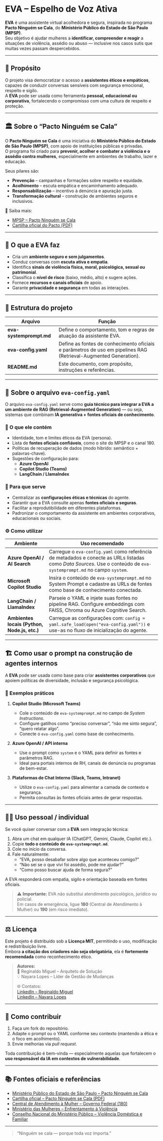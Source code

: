 # EVA – Espelho de Voz Ativa

**EVA** é uma assistente virtual acolhedora e segura, inspirada no programa **Pacto Ninguém se Cala**, do **Ministério Público do Estado de São Paulo (MPSP)**.  
Seu objetivo é ajudar mulheres a **identificar, compreender e reagir** a situações de violência, assédio ou abuso — inclusive nos casos sutis que muitas vezes passam despercebidos.

---

## 🌱 Propósito

O projeto visa democratizar o acesso a **assistentes éticos e empáticos**, capazes de conduzir conversas sensíveis com segurança emocional, respeito e sigilo.  
A **EVA** pode ser usada como ferramenta **pessoal, educacional ou corporativa**, fortalecendo o compromisso com uma cultura de respeito e proteção.

---

## 🏛️ Sobre o “Pacto Ninguém se Cala”

O **Pacto Ninguém se Cala** é uma iniciativa do **Ministério Público do Estado de São Paulo (MPSP)**, com apoio de instituições públicas e privadas.  
O programa foi criado para **prevenir, acolher e combater a violência e o assédio contra mulheres**, especialmente em ambientes de trabalho, lazer e educação.

Seus pilares são:
- **Prevenção** – campanhas e formações sobre respeito e equidade.  
- **Acolhimento** – escuta empática e encaminhamento adequado.  
- **Responsabilização** – incentivo à denúncia e apuração justa.  
- **Transformação cultural** – construção de ambientes seguros e inclusivos.  

📘 Saiba mais:
- [MPSP – Pacto Ninguém se Cala](https://www.mpsp.mp.br/portal/page/portal/ViolenciaDomestica/Pacto-Ninguem-Se-Cala)  
- [Cartilha oficial do Pacto (PDF)](https://www.mpsp.mp.br/portal/page/portal/ViolenciaDomestica/Pacto%20Ninguem%20Se%20Cala%20-%20Cartilha.pdf)

---

## 💬 O que a EVA faz

- Cria um **ambiente seguro e sem julgamentos**.  
- Conduz conversas com **escuta ativa e empatia**.  
- Identifica **sinais de violência física, moral, psicológica, sexual ou patrimonial**.  
- Classifica o **nível de risco** (baixo, médio, alto) e sugere ações.  
- Fornece **recursos e canais oficiais** de apoio.  
- Garante **privacidade e segurança** em todas as interações.  

---

## 🧠 Estrutura do projeto

| Arquivo | Função |
|----------|--------|
| **eva-systemprompt.md** | Define o comportamento, tom e regras de atuação da assistente EVA. |
| **eva-config.yaml** | Define as fontes de conhecimento oficiais e parâmetros de uso em pipelines RAG (Retrieval-Augmented Generation). |
| **README.md** | Este documento, com propósito, instruções e referências. |

---

## 🧩 Sobre o arquivo `eva-config.yaml`

O arquivo `eva-config.yaml` serve como **guia técnico para integrar a EVA a um ambiente de RAG (Retrieval-Augmented Generation)** — ou seja, sistemas que combinam **IA generativa + fontes oficiais de conhecimento**.

### 📄 O que ele contém
- Identidade, tom e limites éticos da EVA (persona).  
- Lista de **fontes oficiais confiáveis**, como o site do MPSP e o canal 180.  
- Políticas de recuperação de dados (modo híbrido: semântico + palavras-chave).  
- Sugestões de configuração para:
  - **Azure OpenAI**  
  - **Copilot Studio (Teams)**  
  - **LangChain / LlamaIndex**  

### 🧠 Para que serve
- Centralizar as **configurações éticas e técnicas** do agente.  
- Garantir que a EVA consulte apenas **fontes oficiais e seguras**.  
- Facilitar a reprodutibilidade em diferentes plataformas.  
- Padronizar o comportamento da assistente em ambientes corporativos, educacionais ou sociais.

### ⚙️ Como utilizar

| Ambiente | Uso recomendado |
|-----------|----------------|
| **Azure OpenAI / AI Search** | Carregue o `eva-config.yaml` como referência de metadados e conecte as URLs listadas como *Data Sources*. Use o conteúdo de `eva-systemprompt.md` no campo `system`. |
| **Microsoft Copilot Studio** | Insira o conteúdo de `eva-systemprompt.md` no System Prompt e cadastre as URLs de fontes como base de conhecimento conectada. |
| **LangChain / LlamaIndex** | Parseie o YAML e injete suas fontes no pipeline RAG. Configure embeddings com FAISS, Chroma ou Azure Cognitive Search. |
| **Ambientes locais (Python, Node.js, etc.)** | Carregue as configurações com: `config = yaml.safe_load(open("eva-config.yaml"))` e use-as no fluxo de inicialização do agente. |

---

## 🏗️ Como usar o prompt na construção de agentes internos

A **EVA** pode ser usada como base para criar **assistentes corporativos** que apoiem políticas de diversidade, inclusão e segurança psicológica.

### 💼 Exemplos práticos
1. **Copilot Studio (Microsoft Teams)**  
   - Cole o conteúdo de `eva-systemprompt.md` no campo de *System Instructions*.  
   - Configure gatilhos como “preciso conversar”, “não me sinto segura”, “quero relatar algo”.  
   - Conecte o `eva-config.yaml` como base de conhecimento.  

2. **Azure OpenAI / API interna**  
   - Use o prompt como `system` e o YAML para definir as fontes e parâmetros RAG.  
   - Ideal para portais internos de RH, canais de denúncia ou programas de bem-estar.  

3. **Plataformas de Chat Interno (Slack, Teams, Intranet)**  
   - Utilize o `eva-config.yaml` para alimentar a camada de contexto e segurança.  
   - Permita consultas às fontes oficiais antes de gerar respostas.  

---

## 🧍‍♀️ Uso pessoal / individual

Se você quiser conversar com a **EVA** sem integração técnica:

1. Abra um chat em qualquer IA (ChatGPT, Gemini, Claude, Copilot etc.).  
2. Copie **todo o conteúdo de `eva-systemprompt.md`**.  
3. Cole no início da conversa.  
4. Fale naturalmente:
   - “EVA, posso desabafar sobre algo que aconteceu comigo?”  
   - “Não sei se o que vivi foi assédio, pode me ajudar?”  
   - “Como posso buscar ajuda de forma segura?”  

A EVA responderá com empatia, sigilo e orientação baseada em fontes oficiais.

> ⚠️ **Importante:** EVA não substitui atendimento psicológico, jurídico ou policial.  
> Em casos de emergência, ligue **180** (Central de Atendimento à Mulher) ou **190** (em risco imediato).

---

## ⚖️ Licença

Este projeto é distribuído sob a **Licença MIT**, permitindo o uso, modificação e redistribuição livre.  
Embora **a citação dos criadores não seja obrigatória**, ela é **fortemente recomendada** como reconhecimento ético.

> **Autores:**  
> 🧩 Reginaldo Miguel – Arquiteto de Solução  
> 💡 Nayara Lopes – Líder de Gestão de Mudanças  
>  
> 🌐 Contatos:  
> [LinkedIn – Reginaldo Miguel](https://www.linkedin.com/in/reginaldomig/)  
> [LinkedIn – Nayara Lopes](https://www.linkedin.com/in/naylopes/)

---

## 💜 Como contribuir

1. Faça um fork do repositório.  
2. Adapte o prompt ou o YAML conforme seu contexto (mantendo a ética e o foco em acolhimento).  
3. Envie melhorias via *pull request*.  

Toda contribuição é bem-vinda — especialmente aquelas que fortalecem o **uso responsável da IA em contextos de vulnerabilidade**.

---

## 📚 Fontes oficiais e referências

- [Ministério Público do Estado de São Paulo – Pacto Ninguém se Cala](https://www.mpsp.mp.br/portal/page/portal/ViolenciaDomestica/Pacto-Ninguem-Se-Cala)  
- [Cartilha oficial – Pacto Ninguém se Cala (PDF)](https://www.mpsp.mp.br/portal/page/portal/ViolenciaDomestica/Pacto%20Ninguem%20Se%20Cala%20-%20Cartilha.pdf)  
- [Central de Atendimento à Mulher – Governo Federal (180)](https://www.gov.br/centraldamulher)  
- [Ministério das Mulheres – Enfrentamento à Violência](https://www.gov.br/mdh/pt-br/assuntos/violencia-contra-as-mulheres)  
- [Conselho Nacional do Ministério Público – Violência Doméstica e Familiar](https://www.cnmp.mp.br/portal/violencia-domestica-e-familiar)

---

> “Ninguém se cala — porque toda voz importa.”
